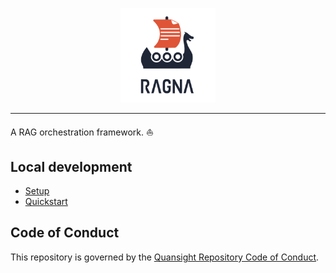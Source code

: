 <p align="center">
    <img src="https://raw.githubusercontent.com/Quansight/ragna/fix-project-metadata/docs/assets/brand/logo-lockup-vertical/logo-lockup-vertical.png" width=30%>
</p>

<hr>

A RAG orchestration framework. ⛵️

## Local development

- [Setup](https://docs.ragna.chat/en/stable/install/)
- [Quickstart](https://docs.ragna.chat/en/stable/tutorials/python-api/)

## Code of Conduct

This repository is governed by the
[Quansight Repository Code of Conduct](https://github.com/Quansight/.github/blob/master/CODE_OF_CONDUCT.md).
